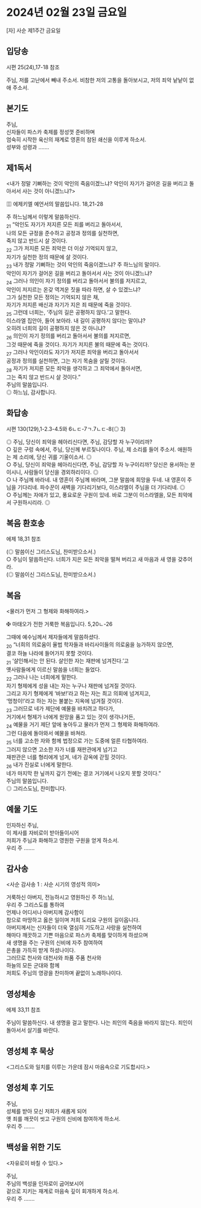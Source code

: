 # 2024년 02월 23일 금요일

[자] 사순 제1주간 금요일  


## 입당송

시편 25(24),17-18 참조

주님, 저를 고난에서 빼내 주소서. 비참한 저의 고통을 돌아보시고, 저의 죄악 낱낱이 없애 주소서.  
  
## 본기도

주님,  
신자들이 파스카 축제를 정성껏 준비하며  
엄숙히 시작한 육신의 재계로 영혼의 참된 쇄신을 이루게 하소서.  
성부와 성령과 …….  
  
## 제1독서

<내가 정말 기뻐하는 것이 악인의 죽음이겠느냐? 악인이 자기가 걸어온 길을 버리고 돌아서서 사는 것이 아니겠느냐?>

▥ 에제키엘 예언서의 말씀입니다. 18,21-28

주 하느님께서 이렇게 말씀하신다.  
<sub>21</sub> “악인도 자기가 저지른 모든 죄를 버리고 돌아서서,  
나의 모든 규정을 준수하고 공정과 정의를 실천하면,  
죽지 않고 반드시 살 것이다.  
<sub>22</sub> 그가 저지른 모든 죄악은 더 이상 기억되지 않고,  
자기가 실천한 정의 때문에 살 것이다.  
<sub>23</sub> 내가 정말 기뻐하는 것이 악인의 죽음이겠느냐? 주 하느님의 말이다.  
악인이 자기가 걸어온 길을 버리고 돌아서서 사는 것이 아니겠느냐?  
<sub>24</sub> 그러나 의인이 자기 정의를 버리고 돌아서서 불의를 저지르고,  
악인이 저지르는 온갖 역겨운 짓을 따라 하면, 살 수 있겠느냐?  
그가 실천한 모든 정의는 기억되지 않은 채,  
자기가 저지른 배신과 자기가 지은 죄 때문에 죽을 것이다.  
<sub>25</sub> 그런데 너희는, ‘주님의 길은 공평하지 않다.’고 말한다.  
이스라엘 집안아, 들어 보아라. 내 길이 공평하지 않다는 말이냐?  
오히려 너희의 길이 공평하지 않은 것 아니냐?  
<sub>26</sub> 의인이 자기 정의를 버리고 돌아서서 불의를 저지르면,  
그것 때문에 죽을 것이다. 자기가 저지른 불의 때문에 죽는 것이다.  
<sub>27</sub> 그러나 악인이라도 자기가 저지른 죄악을 버리고 돌아서서  
공정과 정의를 실천하면, 그는 자기 목숨을 살릴 것이다.  
<sub>28</sub> 자기가 저지른 모든 죄악을 생각하고 그 죄악에서 돌아서면,  
그는 죽지 않고 반드시 살 것이다.”  
주님의 말씀입니다.  
◎ 하느님, 감사합니다.  
  
## 화답송

시편 130(129),1-2.3-4.5와 6ㄴㄷ-7ㄱ.7ㄴㄷ-8(◎ 3)

◎ 주님, 당신이 죄악을 헤아리신다면, 주님, 감당할 자 누구이리까?  
○ 깊은 구렁 속에서, 주님, 당신께 부르짖나이다. 주님, 제 소리를 들어 주소서. 애원하는 제 소리에, 당신 귀를 기울이소서. ◎  
○ 주님, 당신이 죄악을 헤아리신다면, 주님, 감당할 자 누구이리까? 당신은 용서하는 분이시니, 사람들이 당신을 경외하리이다. ◎  
○ 나 주님께 바라네. 내 영혼이 주님께 바라며, 그분 말씀에 희망을 두네. 내 영혼이 주님을 기다리네. 파수꾼이 새벽을 기다리기보다, 이스라엘이 주님을 더 기다리네. ◎  
○ 주님께는 자애가 있고, 풍요로운 구원이 있네. 바로 그분이 이스라엘을, 모든 죄악에서 구원하시리라. ◎  
  
## 복음 환호송

에제 18,31 참조

(◎ 말씀이신 그리스도님, 찬미받으소서.)  
○ 주님이 말씀하신다. 너희가 지은 모든 죄악을 떨쳐 버리고 새 마음과 새 영을 갖추어라.  
(◎ 말씀이신 그리스도님, 찬미받으소서.)  
  
## 복음

<물러가 먼저 그 형제와 화해하여라.>

✠ 마태오가 전한 거룩한 복음입니다. 5,20ㄴ-26

그때에 예수님께서 제자들에게 말씀하셨다.  
<sub>20</sub> “너희의 의로움이 율법 학자들과 바리사이들의 의로움을 능가하지 않으면,  
결코 하늘 나라에 들어가지 못할 것이다.  
<sub>21</sub> ‘살인해서는 안 된다. 살인한 자는 재판에 넘겨진다.’고  
옛사람들에게 이르신 말씀을 너희는 들었다.  
<sub>22</sub> 그러나 나는 너희에게 말한다.  
자기 형제에게 성을 내는 자는 누구나 재판에 넘겨질 것이다.  
그리고 자기 형제에게 ‘바보!’라고 하는 자는 최고 의회에 넘겨지고,  
‘멍청이!’라고 하는 자는 불붙는 지옥에 넘겨질 것이다.  
<sub>23</sub> 그러므로 네가 제단에 예물을 바치려고 하다가,  
거기에서 형제가 너에게 원망을 품고 있는 것이 생각나거든,  
<sub>24</sub> 예물을 거기 제단 앞에 놓아두고 물러가 먼저 그 형제와 화해하여라.  
그런 다음에 돌아와서 예물을 바쳐라.  
<sub>25</sub> 너를 고소한 자와 함께 법정으로 가는 도중에 얼른 타협하여라.  
그러지 않으면 고소한 자가 너를 재판관에게 넘기고  
재판관은 너를 형리에게 넘겨, 네가 감옥에 갇힐 것이다.  
<sub>26</sub> 내가 진실로 너에게 말한다.  
네가 마지막 한 닢까지 갚기 전에는 결코 거기에서 나오지 못할 것이다.”  
주님의 말씀입니다.  
◎ 그리스도님, 찬미합니다.  
  
## 예물 기도

인자하신 주님,  
이 제사를 자비로이 받아들이시어  
저희가 주님과 화해하고 영원한 구원을 얻게 하소서.  
우리 주 …….  
  
## 감사송

<사순 감사송 1 : 사순 시기의 영성적 의미>

거룩하신 아버지, 전능하시고 영원하신 주 하느님,  
우리 주 그리스도를 통하여  
언제나 어디서나 아버지께 감사함이  
참으로 마땅하고 옳은 일이며 저희 도리요 구원의 길이옵니다.  
아버지께서는 신자들이 더욱 열심히 기도하고 사랑을 실천하여  
해마다 깨끗하고 기쁜 마음으로 파스카 축제를 맞이하게 하셨으며  
새 생명을 주는 구원의 신비에 자주 참여하여  
은총을 가득히 받게 하셨나이다.  
그러므로 천사와 대천사와 좌품 주품 천사와  
하늘의 모든 군대와 함께  
저희도 주님의 영광을 찬미하며 끝없이 노래하나이다.  
  
## 영성체송

에제 33,11 참조

주님이 말씀하신다. 내 생명을 걸고 말한다. 나는 죄인의 죽음을 바라지 않는다. 죄인이 돌아서서 살기를 바란다.  
  
## 영성체 후 묵상

<그리스도와 일치를 이루는 가운데 잠시 마음속으로 기도합시다.>  
## 영성체 후 기도

주님,  
성체를 받아 모신 저희가 새롭게 되어  
옛 죄를 깨끗이 씻고 구원의 신비에 참여하게 하소서.  
우리 주 …….  
  
## 백성을 위한 기도

<자유로이 바칠 수 있다.>

주님,  
주님의 백성을 인자로이 굽어보시어  
겉으로 지키는 재계로 마음속 깊이 회개하게 하소서.  
우리 주 …….